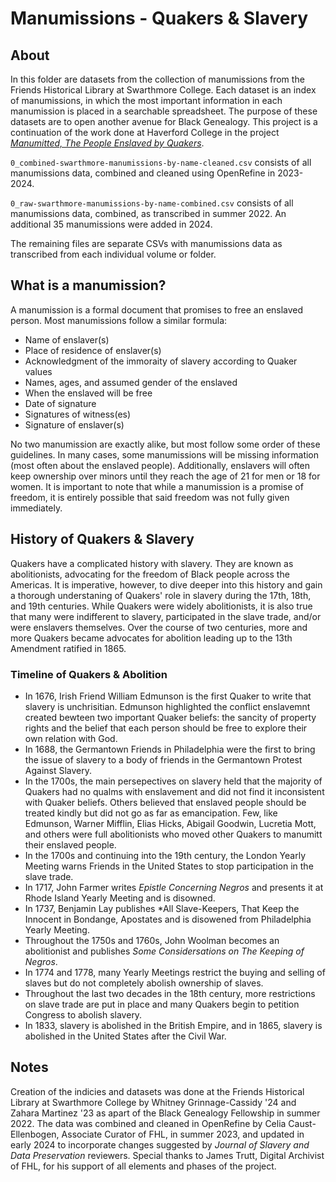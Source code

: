 # Manumissions - Quakers & Slavery

## About
In this folder are datasets from the collection of manumissions from the Friends Historical Library at Swarthmore College. Each dataset is an index of manumissions, in which the most important information in each manumission is placed in a searchable spreadsheet. The purpose of these datasets are to open another avenue for Black Genealogy. This project is a continuation of the work done at Haverford College in the project [*Manumitted, The People Enslaved by Quakers*](https://manumissions.haverford.edu/).

`0_combined-swarthmore-manumissions-by-name-cleaned.csv` consists of all manumissions data, combined and cleaned using OpenRefine in 2023-2024.

`0_raw-swarthmore-manumissions-by-name-combined.csv` consists of all manumissions data, combined, as transcribed in summer 2022. An additional 35 manumissions were added in 2024.

The remaining files are separate CSVs with manumissions data as transcribed from each individual volume or folder.

## What is a manumission?
A manumission is a formal document that promises to free an enslaved person. Most manumissions follow a similar formula:
- Name of enslaver(s)
- Place of residence of enslaver(s)
- Acknowledgment of the immoraity of slavery according to Quaker values
- Names, ages, and assumed gender of the enslaved
- When the enslaved will be free
- Date of signature
- Signatures of witness(es)
- Signature of enslaver(s)

No two manumission are exactly alike, but most follow some order of these guidelines. In many cases, some manumissions will be missing information (most often about the enslaved people). Additionally, enslavers will often keep ownership over minors until they reach the age of 21 for men or 18 for women. It is important to note that while a manumission is a promise of freedom, it is entirely possible that said freedom was not fully given immediately.

## History of Quakers & Slavery
Quakers have a complicated history with slavery. They are known as abolitionists, advocating for the freedom of Black people across the Americas. It is imperative, however, to dive deeper into this history and gain a thorough understaning of Quakers' role in slavery during the 17th, 18th, and 19th centuries. While Quakers were widely abolitionists, it is also true that many were indifferent to slavery, participated in the slave trade, and/or were enslavers themselves. Over the course of two centuries, more and more Quakers became advocates for abolition leading up to the 13th Amendment ratified in 1865.

### Timeline of Quakers & Abolition
- In 1676, Irish Friend William Edmunson is the first Quaker to write that slavery is unchrisitian. Edmunson highlighted the conflict enslavemnt created bewteen two important Quaker beliefs: the sancity of property rights and the belief that each person should be free to explore their own relation with God. 
- In 1688, the Germantown Friends in Philadelphia were the first to bring the issue of slavery to a body of friends in the Germantown Protest Against Slavery.
- In the 1700s, the main persepectives on slavery held that the majority of Quakers had no qualms with enslavement and did not find it inconsistent with Quaker beliefs. Others believed that enslaved people should be treated kindly but did not go as far as emancipation. Few, like Edmunson, Warner Mifflin, Elias Hicks, Abigail Goodwin, Lucretia Mott, and others were full abolitionists who moved other Quakers to manumitt their enslaved people.
- In the 1700s and continuing into the 19th century, the London Yearly Meeting warns Friends in the United States to stop participation in the slave trade.
- In 1717, John Farmer writes *Epistle Concerning Negros* and presents it at Rhode Island Yearly Meeting and is disowned.
- In 1737, Benjamin Lay publishes *All Slave-Keepers, That Keep the Innocent in Bondange, Apostates and is disowened from Philadelphia Yearly Meeting.
- Throughout the 1750s and 1760s, John Woolman becomes an abolitionist and publishes *Some Considersations on The Keeping of Negros*.
- In 1774 and 1778, many Yearly Meetings restrict the buying and selling of slaves but do not completely abolish ownership of slaves.
- Throughout the last two decades in the 18th century, more restrictions on slave trade are put in place and many Quakers begin to petition Congress to abolish slavery.
- In 1833, slavery is abolished in the British Empire, and in 1865, slavery is abolished in the United States after the Civil War.

## Notes
Creation of the indicies and datasets was done at the Friends Historical Library at Swarthmore College by Whitney Grinnage-Cassidy '24 and Zahara Martinez '23 as apart of the Black Genealogy Fellowship in summer 2022. The data was combined and cleaned in OpenRefine by Celia Caust-Ellenbogen, Associate Curator of FHL, in summer 2023, and updated in early 2024 to incorporate changes suggested by  _Journal of Slavery and Data Preservation_ reviewers. Special thanks to James Trutt, Digital Archivist of FHL, for his support of all elements and phases of the project.
